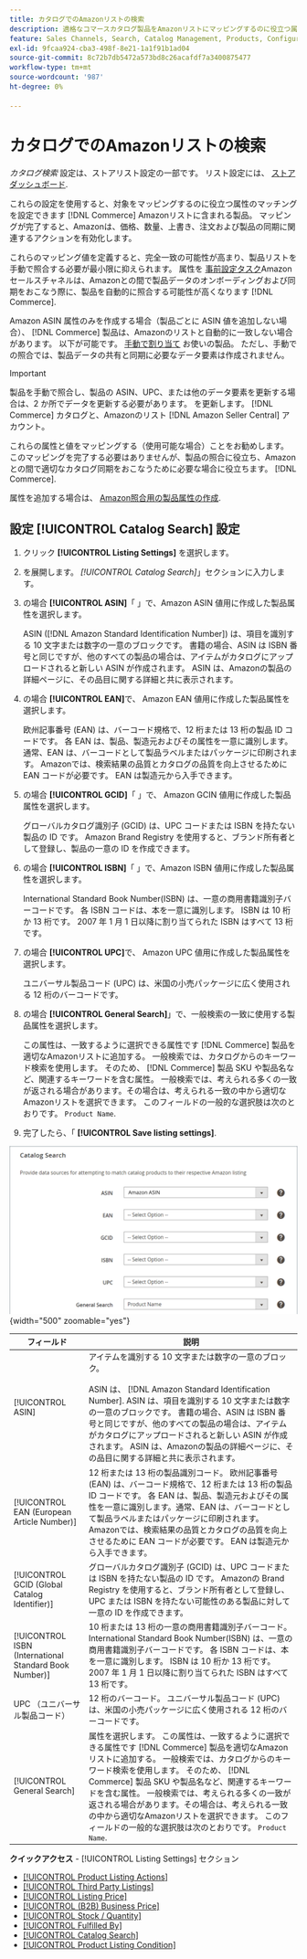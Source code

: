 ```yaml
---
title: カタログでのAmazonリストの検索
description: 適格なコマースカタログ製品をAmazonリストにマッピングするのに役立つ属性の照合を設定するには、カタログ検索設定を更新します。
feature: Sales Channels, Search, Catalog Management, Products, Configuration
exl-id: 9fcaa924-cba3-498f-8e21-1a1f91b1ad04
source-git-commit: 8c72b7db5472a573bd8c26acafdf7a3400875477
workflow-type: tm+mt
source-wordcount: '987'
ht-degree: 0%

---
```


# カタログでのAmazonリストの検索

_カタログ検索_ 設定は、ストアリスト設定の一部です。 リスト設定には、 [ストアダッシュボード](./amazon-store-dashboard.md).

これらの設定を使用すると、対象をマッピングするのに役立つ属性のマッチングを設定できます [!DNL Commerce] Amazonリストに含まれる製品。 マッピングが完了すると、Amazonは、価格、数量、上書き、注文および製品の同期に関連するアクションを有効化します。

これらのマッピング値を定義すると、完全一致の可能性が高まり、製品リストを手動で照合する必要が最小限に抑えられます。 属性を [事前設定タスク](./amazon-pre-setup-tasks.md)Amazonセールスチャネルは、Amazonとの間で製品データのオンボーディングおよび同期をおこなう際に、製品を自動的に照合する可能性が高くなります [!DNL Commerce].

Amazon ASIN 属性のみを作成する場合（製品ごとに ASIN 値を追加しない場合）、 [!DNL Commerce] 製品は、Amazonのリストと自動的に一致しない場合があります。 以下が可能です。 [手動で割り当て](./creating-assigning-catalog-products.md) お使いの製品。 ただし、手動での照合では、製品データの共有と同期に必要なデータ要素は作成されません。

>[!IMPORTANT]
>
>製品を手動で照合し、製品の ASIN、UPC、または他のデータ要素を更新する場合は、2 か所でデータを更新する必要があります。 を更新します。 [!DNL Commerce] カタログと、Amazonのリスト [!DNL Amazon Seller Central] アカウント。

これらの属性と値をマッピングする（使用可能な場合）ことをお勧めします。 このマッピングを完了する必要はありませんが、製品の照合に役立ち、Amazonとの間で適切なカタログ同期をおこなうために必要な場合に役立ちます。 [!DNL Commerce].

属性を追加する場合は、 [Amazon照合用の製品属性の作成](./ob-creating-magento-attributes.md).

## 設定 [!UICONTROL Catalog Search] 設定

1. クリック **[!UICONTROL Listing Settings]** を選択します。

1. を展開します。 _[!UICONTROL Catalog Search]_」セクションに入力します。

1. の場合 **[!UICONTROL ASIN]**「 」で、Amazon ASIN 値用に作成した製品属性を選択します。

   ASIN ([!DNL Amazon Standard Identification Number]) は、項目を識別する 10 文字または数字の一意のブロックです。 書籍の場合、ASIN は ISBN 番号と同じですが、他のすべての製品の場合は、アイテムがカタログにアップロードされると新しい ASIN が作成されます。 ASIN は、Amazonの製品の詳細ページに、その品目に関する詳細と共に表示されます。

1. の場合 **[!UICONTROL EAN]**&#x200B;で、 Amazon EAN 値用に作成した製品属性を選択します。

   欧州記事番号 (EAN) は、バーコード規格で、12 桁または 13 桁の製品 ID コードです。 各 EAN は、製品、製造元およびその属性を一意に識別します。通常、EAN は、バーコードとして製品ラベルまたはパッケージに印刷されます。 Amazonでは、検索結果の品質とカタログの品質を向上させるために EAN コードが必要です。 EAN は製造元から入手できます。

1. の場合 **[!UICONTROL GCID]**「 」で、 Amazon GCIN 値用に作成した製品属性を選択します。

   グローバルカタログ識別子 (GCID) は、UPC コードまたは ISBN を持たない製品の ID です。 Amazon Brand Registry を使用すると、ブランド所有者として登録し、製品の一意の ID を作成できます。

1. の場合 **[!UICONTROL ISBN]**「 」で、Amazon ISBN 値用に作成した製品属性を選択します。

   International Standard Book Number(ISBN) は、一意の商用書籍識別子バーコードです。 各 ISBN コードは、本を一意に識別します。 ISBN は 10 桁か 13 桁です。 2007 年 1 月 1 日以降に割り当てられた ISBN はすべて 13 桁です。

1. の場合 **[!UICONTROL UPC]**&#x200B;で、 Amazon UPC 値用に作成した製品属性を選択します。

   ユニバーサル製品コード (UPC) は、米国の小売パッケージに広く使用される 12 桁のバーコードです。

1. の場合 **[!UICONTROL General Search]**」で、一般検索の一致に使用する製品属性を選択します。

   この属性は、一致するように選択できる属性です [!DNL Commerce] 製品を適切なAmazonリストに追加する。 一般検索では、カタログからのキーワード検索を使用します。 そのため、 [!DNL Commerce] 製品 SKU や製品名など、関連するキーワードを含む属性。 一般検索では、考えられる多くの一致が返される場合があります。その場合は、考えられる一致の中から適切なAmazonリストを選択できます。 このフィールドの一般的な選択肢は次のとおりです。 `Product Name`.

1. 完了したら、「 **[!UICONTROL Save listing settings]**.

![カタログ検索](assets/amazon-catalog-search.png){width="500" zoomable="yes"}

| フィールド | 説明 |
|--------------------------------------------------------|--------------------------------------------------------------------------------------------------------------------------------------------------------------------------------------------------------------------------------------------------------------------------------------------------------------------------------------------------------------------------------------------------------------------------------------------------------------------------------------------------------------------------------------|
| [!UICONTROL ASIN] | アイテムを識別する 10 文字または数字の一意のブロック。<br><br>ASIN は、 [!DNL Amazon Standard Identification Number]. ASIN は、項目を識別する 10 文字または数字の一意のブロックです。 書籍の場合、ASIN は ISBN 番号と同じですが、他のすべての製品の場合は、アイテムがカタログにアップロードされると新しい ASIN が作成されます。 ASIN は、Amazonの製品の詳細ページに、その品目に関する詳細と共に表示されます。 |
| [!UICONTROL EAN (European Article Number)] | 12 桁または 13 桁の製品識別コード。 欧州記事番号 (EAN) は、バーコード規格で、12 桁または 13 桁の製品 ID コードです。 各 EAN は、製品、製造元およびその属性を一意に識別します。通常、EAN は、バーコードとして製品ラベルまたはパッケージに印刷されます。 Amazonでは、検索結果の品質とカタログの品質を向上させるために EAN コードが必要です。 EAN は製造元から入手できます。 |
| [!UICONTROL GCID (Global Catalog Identifier)] | グローバルカタログ識別子 (GCID) は、UPC コードまたは ISBN を持たない製品の ID です。 Amazonの Brand Registry を使用すると、ブランド所有者として登録し、UPC または ISBN を持たない可能性のある製品に対して一意の ID を作成できます。 |
| [!UICONTROL ISBN (International Standard Book Number)] | 10 桁または 13 桁の一意の商用書籍識別子バーコード。 International Standard Book Number(ISBN) は、一意の商用書籍識別子バーコードです。 各 ISBN コードは、本を一意に識別します。 ISBN は 10 桁か 13 桁です。 2007 年 1 月 1 日以降に割り当てられた ISBN はすべて 13 桁です。 |
| UPC （ユニバーサル製品コード） | 12 桁のバーコード。 ユニバーサル製品コード (UPC) は、米国の小売パッケージに広く使用される 12 桁のバーコードです。 |
| [!UICONTROL General Search] | 属性を選択します。 この属性は、一致するように選択できる属性です [!DNL Commerce] 製品を適切なAmazonリストに追加する。 一般検索では、カタログからのキーワード検索を使用します。 そのため、 [!DNL Commerce] 製品 SKU や製品名など、関連するキーワードを含む属性。 一般検索では、考えられる多くの一致が返される場合があります。その場合は、考えられる一致の中から適切なAmazonリストを選択できます。 このフィールドの一般的な選択肢は次のとおりです。 `Product Name`. |

**クイックアクセス** - [!UICONTROL Listing Settings] セクション

- [[!UICONTROL Product Listing Actions]](./product-listing-actions.md)
- [[!UICONTROL Third Party Listings]](./third-party-listing-settings.md)
- [[!UICONTROL Listing Price]](./listing-price.md)
- [[!UICONTROL (B2B) Business Price]](./business-pricing.md)
- [[!UICONTROL Stock / Quantity]](./stock-quantity.md)
- [[!UICONTROL Fulfilled By]](./fulfilled-by.md)
- [[!UICONTROL Catalog Search]](./catalog-search.md)
- [[!UICONTROL Product Listing Condition]](./product-listing-condition.md)
